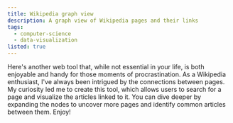 ```yaml
---
title: Wikipedia graph view
description: A graph view of Wikipedia pages and their links
tags:
  - computer-science
  - data-visualization
listed: true
---
```


<script>
  import Graph from './wikipedia-graph-view/Graph.svelte';
</script>

Here's another web tool that, while not essential in your life, is both enjoyable and handy for those moments of procrastination. As a Wikipedia enthusiast, I've always been intrigued by the connections between pages. My curiosity led me to create this tool, which allows users to search for a page and visualize the articles linked to it. You can dive deeper by expanding the nodes to uncover more pages and identify common articles between them. Enjoy!

<Graph />
